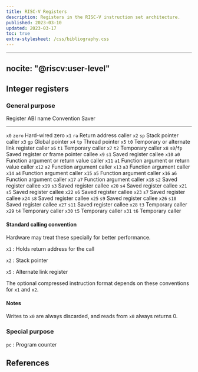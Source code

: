 ```yaml
---
title: RISC-V Registers
description: Registers in the RISC-V instruction set architecture.
published: 2023-03-10
updated: 2023-03-17
toc: true
extra-stylesheet: /css/bibliography.css
---
```


---
nocite: "@riscv:user-level"
---

## Integer registers

### General purpose

Register  ABI name  Convention                                          Saver
--------- --------- --------------------------------------------------- --------
`x0`      `zero`    Hard-wired zero
`x1`      `ra`      Return address                                      caller
`x2`      `sp`      Stack pointer                                       caller
`x3`      `gp`      Global pointer
`x4`      `tp`      Thread pointer
`x5`      `t0`      Temporary or alternate link register                caller
`x6`      `t1`      Temporary                                           caller
`x7`      `t2`      Temporary                                           caller
`x8`      `s0`/`fp` Saved register or frame pointer                     callee
`x9`      `s1`      Saved register                                      callee
`x10`     `a0`      Function argument or return value                   caller
`x11`     `a1`      Function argument or return value                   caller
`x12`     `a2`      Function argument                                   caller
`x13`     `a3`      Function argument                                   caller
`x14`     `a4`      Function argument                                   caller
`x15`     `a5`      Function argument                                   caller
`x16`     `a6`      Function argument                                   caller
`x17`     `a7`      Function argument                                   caller
`x18`     `s2`      Saved register                                      callee
`x19`     `s3`      Saved register                                      callee
`x20`     `s4`      Saved register                                      callee
`x21`     `s5`      Saved register                                      callee
`x22`     `s6`      Saved register                                      callee
`x23`     `s7`      Saved register                                      callee
`x24`     `s8`      Saved register                                      callee
`x25`     `s9`      Saved register                                      callee
`x26`     `s10`     Saved register                                      callee
`x27`     `s11`     Saved register                                      callee
`x28`     `t3`      Temporary                                           caller
`x29`     `t4`      Temporary                                           caller
`x30`     `t5`      Temporary                                           caller
`x31`     `t6`      Temporary                                           caller

#### Standard calling convention

Hardware may treat these specially for better performance.

`x1`
:   Holds return address for the call

`x2`
:   Stack pointer

`x5`
:   Alternate link register

The optional compressed instruction format depends on these conventions for `x1` and `x2`.

#### Notes

Writes to `x0` are always discarded, and reads from `x0` always returns 0.

### Special purpose

`pc`
:   Program counter

## References
